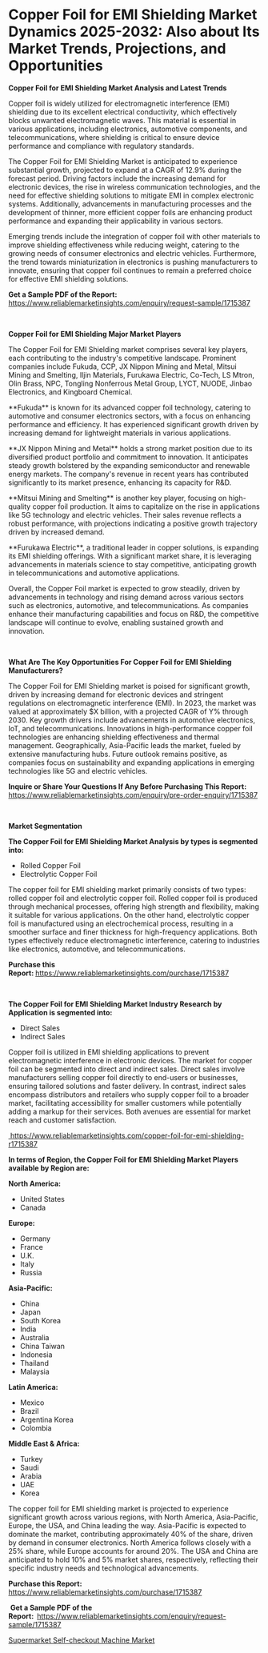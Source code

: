 <p><h1>Copper Foil for EMI Shielding Market Dynamics 2025-2032: Also about Its Market Trends, Projections, and Opportunities</h1></p><p><strong>Copper Foil for EMI Shielding Market Analysis and Latest Trends</strong></p>
<p><p>Copper foil is widely utilized for electromagnetic interference (EMI) shielding due to its excellent electrical conductivity, which effectively blocks unwanted electromagnetic waves. This material is essential in various applications, including electronics, automotive components, and telecommunications, where shielding is critical to ensure device performance and compliance with regulatory standards.</p><p>The Copper Foil for EMI Shielding Market is anticipated to experience substantial growth, projected to expand at a CAGR of 12.9% during the forecast period. Driving factors include the increasing demand for electronic devices, the rise in wireless communication technologies, and the need for effective shielding solutions to mitigate EMI in complex electronic systems. Additionally, advancements in manufacturing processes and the development of thinner, more efficient copper foils are enhancing product performance and expanding their applicability in various sectors.</p><p>Emerging trends include the integration of copper foil with other materials to improve shielding effectiveness while reducing weight, catering to the growing needs of consumer electronics and electric vehicles. Furthermore, the trend towards miniaturization in electronics is pushing manufacturers to innovate, ensuring that copper foil continues to remain a preferred choice for effective EMI shielding solutions.</p></p>
<p><strong>Get a Sample PDF of the Report:&nbsp;</strong> <a href="https://www.reliablemarketinsights.com/enquiry/request-sample/1715387?utm_campaign=3064&utm_medium=2&utm_source=Github&utm_content=ia&utm_term=28032025&utm_id=copper-foil-for-emi-shielding">https://www.reliablemarketinsights.com/enquiry/request-sample/1715387</a></p>
<p>&nbsp;</p>
<p><strong>Copper Foil for EMI Shielding Major Market Players</strong></p>
<p><p>The Copper Foil for EMI Shielding market comprises several key players, each contributing to the industry's competitive landscape. Prominent companies include Fukuda, CCP, JX Nippon Mining and Metal, Mitsui Mining and Smelting, Iljin Materials, Furukawa Electric, Co-Tech, LS Mtron, Olin Brass, NPC, Tongling Nonferrous Metal Group, LYCT, NUODE, Jinbao Electronics, and Kingboard Chemical. </p><p>**Fukuda** is known for its advanced copper foil technology, catering to automotive and consumer electronics sectors, with a focus on enhancing performance and efficiency. It has experienced significant growth driven by increasing demand for lightweight materials in various applications.</p><p>**JX Nippon Mining and Metal** holds a strong market position due to its diversified product portfolio and commitment to innovation. It anticipates steady growth bolstered by the expanding semiconductor and renewable energy markets. The company's revenue in recent years has contributed significantly to its market presence, enhancing its capacity for R&D.</p><p>**Mitsui Mining and Smelting** is another key player, focusing on high-quality copper foil production. It aims to capitalize on the rise in applications like 5G technology and electric vehicles. Their sales revenue reflects a robust performance, with projections indicating a positive growth trajectory driven by increased demand.</p><p>**Furukawa Electric**, a traditional leader in copper solutions, is expanding its EMI shielding offerings. With a significant market share, it is leveraging advancements in materials science to stay competitive, anticipating growth in telecommunications and automotive applications.</p><p>Overall, the Copper Foil market is expected to grow steadily, driven by advancements in technology and rising demand across various sectors such as electronics, automotive, and telecommunications. As companies enhance their manufacturing capabilities and focus on R&D, the competitive landscape will continue to evolve, enabling sustained growth and innovation.</p></p>
<p>&nbsp;</p>
<p><strong>What Are The Key Opportunities For Copper Foil for EMI Shielding Manufacturers?</strong></p>
<p><p>The Copper Foil for EMI Shielding market is poised for significant growth, driven by increasing demand for electronic devices and stringent regulations on electromagnetic interference (EMI). In 2023, the market was valued at approximately $X billion, with a projected CAGR of Y% through 2030. Key growth drivers include advancements in automotive electronics, IoT, and telecommunications. Innovations in high-performance copper foil technologies are enhancing shielding effectiveness and thermal management. Geographically, Asia-Pacific leads the market, fueled by extensive manufacturing hubs. Future outlook remains positive, as companies focus on sustainability and expanding applications in emerging technologies like 5G and electric vehicles.</p></p>
<p><strong>Inquire or Share Your Questions If Any Before Purchasing This Report:</strong> <a href="https://www.reliablemarketinsights.com/enquiry/pre-order-enquiry/1715387?utm_campaign=3064&utm_medium=2&utm_source=Github&utm_content=ia&utm_term=28032025&utm_id=copper-foil-for-emi-shielding">https://www.reliablemarketinsights.com/enquiry/pre-order-enquiry/1715387</a></p>
<p>&nbsp;</p>
<p><strong>Market Segmentation</strong></p>
<p><strong>The Copper Foil for EMI Shielding Market Analysis by types is segmented into:</strong></p>
<p><ul><li>Rolled Copper Foil</li><li>Electrolytic Copper Foil</li></ul></p>
<p><p>The copper foil for EMI shielding market primarily consists of two types: rolled copper foil and electrolytic copper foil. Rolled copper foil is produced through mechanical processes, offering high strength and flexibility, making it suitable for various applications. On the other hand, electrolytic copper foil is manufactured using an electrochemical process, resulting in a smoother surface and finer thickness for high-frequency applications. Both types effectively reduce electromagnetic interference, catering to industries like electronics, automotive, and telecommunications.</p></p>
<p><strong>Purchase this Report:&nbsp;</strong><a href="https://www.reliablemarketinsights.com/purchase/1715387?utm_campaign=3064&utm_medium=2&utm_source=Github&utm_content=ia&utm_term=28032025&utm_id=copper-foil-for-emi-shielding">https://www.reliablemarketinsights.com/purchase/1715387</a></p>
<p>&nbsp;</p>
<p><strong>The Copper Foil for EMI Shielding Market Industry Research by Application is segmented into:</strong></p>
<p><ul><li>Direct Sales</li><li>Indirect Sales</li></ul></p>
<p><p>Copper foil is utilized in EMI shielding applications to prevent electromagnetic interference in electronic devices. The market for copper foil can be segmented into direct and indirect sales. Direct sales involve manufacturers selling copper foil directly to end-users or businesses, ensuring tailored solutions and faster delivery. In contrast, indirect sales encompass distributors and retailers who supply copper foil to a broader market, facilitating accessibility for smaller customers while potentially adding a markup for their services. Both avenues are essential for market reach and customer satisfaction.</p></p>
<p><a href="https://www.reliablemarketinsights.com/copper-foil-for-emi-shielding-r1715387?utm_campaign=3064&utm_medium=2&utm_source=Github&utm_content=ia&utm_term=28032025&utm_id=copper-foil-for-emi-shielding">&nbsp;https://www.reliablemarketinsights.com/copper-foil-for-emi-shielding-r1715387</a></p>
<p><strong>In terms of Region, the Copper Foil for EMI Shielding Market Players available by Region are:</strong></p>
<p>
    <p> <strong> North America: </strong>
        <ul>
            <li>United States</li>
            <li>Canada</li>
        </ul>
        </p> 
    <p> <strong> Europe: </strong>
        <ul>
            <li>Germany</li>
            <li>France</li>
            <li>U.K.</li>
            <li>Italy</li>
            <li>Russia</li>
        </ul>
        </p> 
    <p> <strong> Asia-Pacific: </strong>
        <ul>
            <li>China</li>
            <li>Japan</li>
            <li>South Korea</li>
            <li>India</li>
            <li>Australia</li>
            <li>China Taiwan</li>
            <li>Indonesia</li>
            <li>Thailand</li>
            <li>Malaysia</li>
        </ul>
        </p> 
    <p> <strong> Latin America: </strong>
        <ul>
            <li>Mexico</li>
            <li>Brazil</li>
            <li>Argentina Korea</li>
            <li>Colombia</li>
        </ul>
        </p> 
    <p> <strong> Middle East & Africa: </strong>
        <ul>
            <li>Turkey</li>
            <li>Saudi</li>
            <li>Arabia</li>
            <li>UAE</li>
            <li>Korea</li>
        </ul>
    </p>
    </p>
<p><p>The copper foil for EMI shielding market is projected to experience significant growth across various regions, with North America, Asia-Pacific, Europe, the USA, and China leading the way. Asia-Pacific is expected to dominate the market, contributing approximately 40% of the share, driven by demand in consumer electronics. North America follows closely with a 25% share, while Europe accounts for around 20%. The USA and China are anticipated to hold 10% and 5% market shares, respectively, reflecting their specific industry needs and technological advancements.</p></p>
<p><strong>Purchase this Report: </strong><a href="https://www.reliablemarketinsights.com/purchase/1715387?utm_campaign=3064&utm_medium=2&utm_source=Github&utm_content=ia&utm_term=28032025&utm_id=copper-foil-for-emi-shielding">https://www.reliablemarketinsights.com/purchase/1715387</a></p>
<p>&nbsp;<strong>Get a Sample PDF of the Report:&nbsp;&nbsp;</strong><a href="https://www.reliablemarketinsights.com/enquiry/request-sample/1715387?utm_campaign=3064&utm_medium=2&utm_source=Github&utm_content=ia&utm_term=28032025&utm_id=copper-foil-for-emi-shielding">https://www.reliablemarketinsights.com/enquiry/request-sample/1715387</a></p>
<p><strong></strong></p>
<p><p><a href="https://github.com/tumacaakesha78/Market-Research-Report-List-1/blob/main/supermarket-self-checkout-machine-market.md?utm_campaign=3064&utm_medium=2&utm_source=Github&utm_content=ia&utm_term=28032025&utm_id=copper-foil-for-emi-shielding">Supermarket Self-checkout Machine Market</a></p></p>